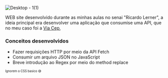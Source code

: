
![Desktop - 1(1)](https://user-images.githubusercontent.com/94193637/174464098-06b7a20a-95e8-4e1b-974e-758987fe0584.png)

WEB site desenvolvido durante as minhas aulas no senai "Ricardo Lerner", a ideia principal era desenvolver uma aplicação que consumise uma API, 
que no meu caso foi a <a href=https://viacep.com.br>Via Cep</a>,

### Conceitos desenvolvidos
- Fazer requisições HTTP por meio da API Fetch
- Consumir um arquivo JSON no JavaScript
- Breve introdução ao Regex por meio do method replace

<sup><sub>Ignorem o CSS basico :sweat_smile: </sub></sup>

